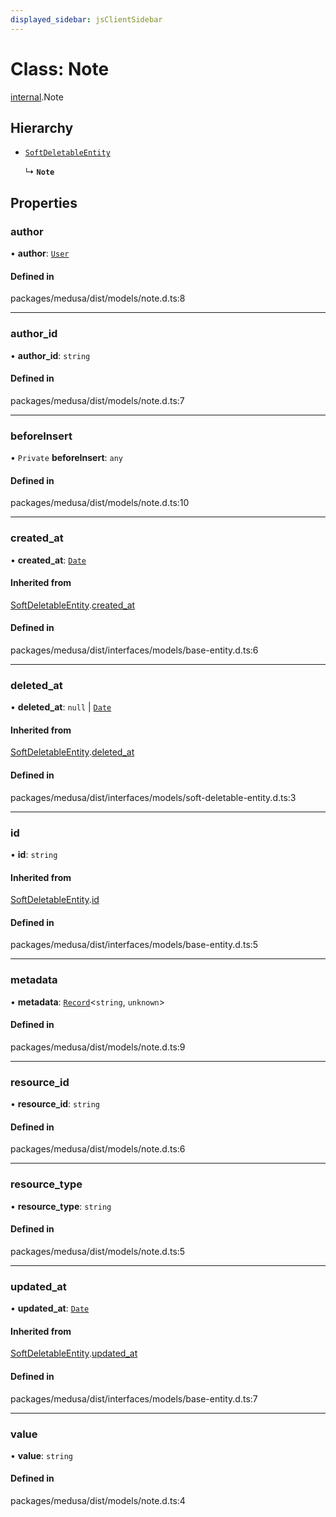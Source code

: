 ```yaml
---
displayed_sidebar: jsClientSidebar
---
```


# Class: Note

[internal](../modules/internal.md).Note

## Hierarchy

- [`SoftDeletableEntity`](internal.SoftDeletableEntity.md)

  ↳ **`Note`**

## Properties

### author

• **author**: [`User`](internal.User.md)

#### Defined in

packages/medusa/dist/models/note.d.ts:8

___

### author\_id

• **author\_id**: `string`

#### Defined in

packages/medusa/dist/models/note.d.ts:7

___

### beforeInsert

• `Private` **beforeInsert**: `any`

#### Defined in

packages/medusa/dist/models/note.d.ts:10

___

### created\_at

• **created\_at**: [`Date`](../modules/internal.md#date)

#### Inherited from

[SoftDeletableEntity](internal.SoftDeletableEntity.md).[created_at](internal.SoftDeletableEntity.md#created_at)

#### Defined in

packages/medusa/dist/interfaces/models/base-entity.d.ts:6

___

### deleted\_at

• **deleted\_at**: ``null`` \| [`Date`](../modules/internal.md#date)

#### Inherited from

[SoftDeletableEntity](internal.SoftDeletableEntity.md).[deleted_at](internal.SoftDeletableEntity.md#deleted_at)

#### Defined in

packages/medusa/dist/interfaces/models/soft-deletable-entity.d.ts:3

___

### id

• **id**: `string`

#### Inherited from

[SoftDeletableEntity](internal.SoftDeletableEntity.md).[id](internal.SoftDeletableEntity.md#id)

#### Defined in

packages/medusa/dist/interfaces/models/base-entity.d.ts:5

___

### metadata

• **metadata**: [`Record`](../modules/internal.md#record)<`string`, `unknown`\>

#### Defined in

packages/medusa/dist/models/note.d.ts:9

___

### resource\_id

• **resource\_id**: `string`

#### Defined in

packages/medusa/dist/models/note.d.ts:6

___

### resource\_type

• **resource\_type**: `string`

#### Defined in

packages/medusa/dist/models/note.d.ts:5

___

### updated\_at

• **updated\_at**: [`Date`](../modules/internal.md#date)

#### Inherited from

[SoftDeletableEntity](internal.SoftDeletableEntity.md).[updated_at](internal.SoftDeletableEntity.md#updated_at)

#### Defined in

packages/medusa/dist/interfaces/models/base-entity.d.ts:7

___

### value

• **value**: `string`

#### Defined in

packages/medusa/dist/models/note.d.ts:4
